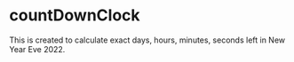 # countDownClock
This is created to calculate exact days, hours, minutes, seconds left in New Year Eve 2022.
